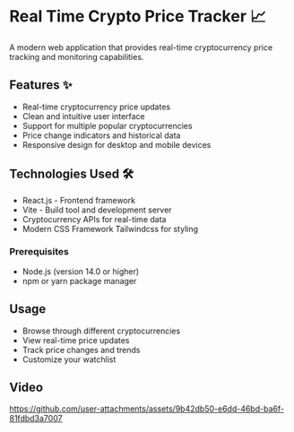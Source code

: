# Real Time Crypto Price Tracker 📈

A modern web application that provides real-time cryptocurrency price tracking and monitoring capabilities.

## Features ✨

- Real-time cryptocurrency price updates
- Clean and intuitive user interface
- Support for multiple popular cryptocurrencies
- Price change indicators and historical data
- Responsive design for desktop and mobile devices

## Technologies Used 🛠️

- React.js - Frontend framework
- Vite - Build tool and development server
- Cryptocurrency APIs for real-time data
- Modern CSS Framework Tailwindcss for styling



### Prerequisites

- Node.js (version 14.0 or higher)
- npm or yarn package manager

## Usage 
- Browse through different cryptocurrencies
- View real-time price updates
- Track price changes and trends
- Customize your watchlist

## Video
https://github.com/user-attachments/assets/9b42db50-e6dd-46bd-ba6f-81fdbd3a7007


